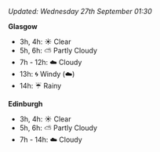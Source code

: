 *Updated: Wednesday 27th September 01:30*

**Glasgow**

* 3h, 4h: :sunny: Clear
* 5h, 6h: :partly_sunny: Partly Cloudy
* 7h - 12h: :cloud: Cloudy
* 13h: :cyclone: Windy (:cloud:)
* 14h: :umbrella: Rainy

**Edinburgh**

* 3h, 4h: :sunny: Clear
* 5h, 6h: :partly_sunny: Partly Cloudy
* 7h - 14h: :cloud: Cloudy
